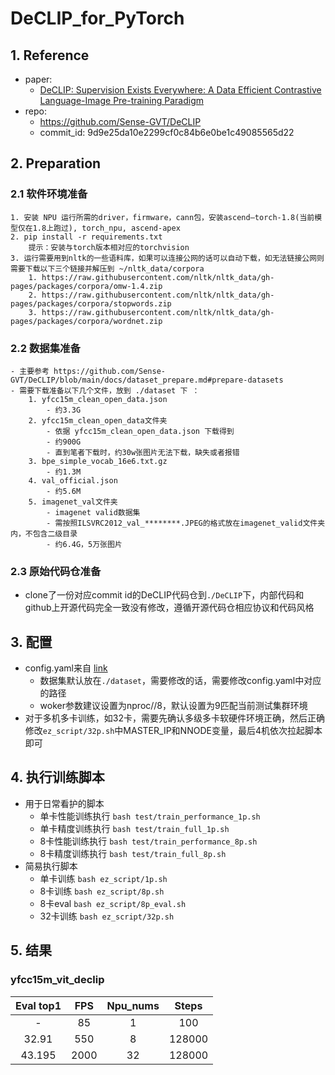 # DeCLIP_for_PyTorch

## 1. Reference
- paper:
    - [DeCLIP: Supervision Exists Everywhere: A Data Efficient Contrastive Language-Image Pre-training Paradigm](https://arxiv.org/abs/2110.05208)
- repo: 
    - https://github.com/Sense-GVT/DeCLIP
    - commit_id: 9d9e25da10e2299cf0c84b6e0be1c49085565d22 

## 2. Preparation
### 2.1 软件环境准备
    1. 安装 NPU 运行所需的driver，firmware，cann包，安装ascend—torch-1.8(当前模型仅在1.8上跑过), torch_npu, ascend-apex
    2. pip install -r requirements.txt
        提示：安装与torch版本相对应的torchvision
    3. 运行需要用到nltk的一些语料库，如果可以连接公网的话可以自动下载，如无法链接公网则需要下载以下三个链接并解压到 ~/nltk_data/corpora 
        1. https://raw.githubusercontent.com/nltk/nltk_data/gh-pages/packages/corpora/omw-1.4.zip
        2. https://raw.githubusercontent.com/nltk/nltk_data/gh-pages/packages/corpora/stopwords.zip
        3. https://raw.githubusercontent.com/nltk/nltk_data/gh-pages/packages/corpora/wordnet.zip

### 2.2 数据集准备
    - 主要参考 https://github.com/Sense-GVT/DeCLIP/blob/main/docs/dataset_prepare.md#prepare-datasets
    - 需要下载准备以下几个文件，放到 ./dataset 下 ：
        1. yfcc15m_clean_open_data.json
            - 约3.3G
        2. yfcc15m_clean_open_data文件夹
            - 依据 yfcc15m_clean_open_data.json 下载得到
            - 约900G
            - 直到笔者下载时，约30w张图片无法下载，缺失或者报错
        3. bpe_simple_vocab_16e6.txt.gz
            - 约1.3M
        4. val_official.json
            - 约5.6M
        5. imagenet_val文件夹
            - imagenet valid数据集
            - 需按照ILSVRC2012_val_********.JPEG的格式放在imagenet_valid文件夹内，不包含二级目录
            - 约6.4G，5万张图片

### 2.3 原始代码仓准备
- clone了一份对应commit id的DeCLIP代码仓到```./DeCLIP```下，内部代码和github上开源代码完全一致没有修改，遵循开源代码仓相应协议和代码风格

## 3. 配置
- config.yaml来自 [link](https://github.com/Sense-GVT/DeCLIP/blob/main/experiments/declip_experiments/yfcc15m/yfcc15m_vit_declip/config.yaml)
    - 数据集默认放在```./dataset```，需要修改的话，需要修改config.yaml中对应的路径
    - woker参数建议设置为nproc//8，默认设置为9匹配当前测试集群环境
- 对于多机多卡训练，如32卡，需要先确认多级多卡软硬件环境正确，然后正确修改`ez_script/32p.sh`中MASTER_IP和NNODE变量，最后4机依次拉起脚本即可
  
## 4. 执行训练脚本
- 用于日常看护的脚本
    - 单卡性能训练执行 `bash test/train_performance_1p.sh`
    - 单卡精度训练执行 `bash test/train_full_1p.sh`
    - 8卡性能训练执行 `bash test/train_performance_8p.sh`
    - 8卡精度训练执行 `bash test/train_full_8p.sh`
- 简易执行脚本
    - 单卡训练 `bash ez_script/1p.sh`
    - 8卡训练 `bash ez_script/8p.sh`
    - 8卡eval `bash ez_script/8p_eval.sh`
    - 32卡训练 `bash ez_script/32p.sh`

## 5. 结果

### yfcc15m_vit_declip

| Eval top1 | FPS       | Npu_nums  | Steps       |
| :------:  | :------:  | :------:  | :------:    |
| -         | 85        | 1         | 100         |
| 32.91     | 550       | 8         | 128000      |
| 43.195    | 2000      | 32        | 128000      |


